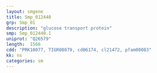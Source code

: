 ```yaml
---
layout: smgene
title: Smp_012440
grp: Smp_01
description: "glucose transport protein"
smp: Smp_012440.1
uniprot: "Q26579"
length:  1566
cdd: "PRK10077, TIGR00879, cd06174, cl21472, pfam00083"
kk: ns
categories: sm
---
```

